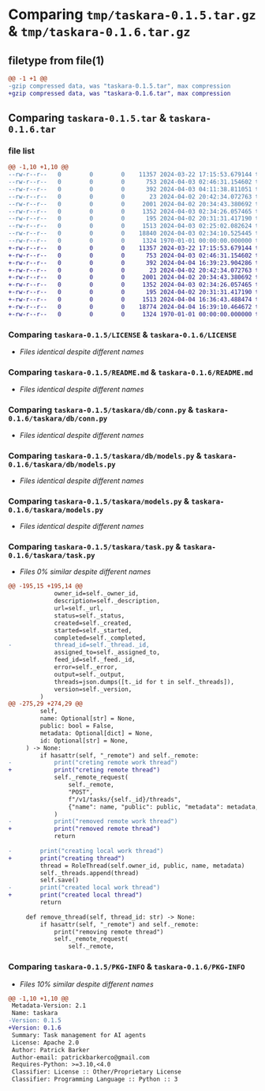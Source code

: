 # Comparing `tmp/taskara-0.1.5.tar.gz` & `tmp/taskara-0.1.6.tar.gz`

## filetype from file(1)

```diff
@@ -1 +1 @@
-gzip compressed data, was "taskara-0.1.5.tar", max compression
+gzip compressed data, was "taskara-0.1.6.tar", max compression
```

## Comparing `taskara-0.1.5.tar` & `taskara-0.1.6.tar`

### file list

```diff
@@ -1,10 +1,10 @@
--rw-r--r--   0        0        0    11357 2024-03-22 17:15:53.679144 taskara-0.1.5/LICENSE
--rw-r--r--   0        0        0      753 2024-04-03 02:46:31.154602 taskara-0.1.5/README.md
--rw-r--r--   0        0        0      392 2024-04-03 04:11:38.811051 taskara-0.1.5/pyproject.toml
--rw-r--r--   0        0        0       23 2024-04-02 20:42:34.072763 taskara-0.1.5/taskara/__init__.py
--rw-r--r--   0        0        0     2001 2024-04-02 20:34:43.380692 taskara-0.1.5/taskara/db/conn.py
--rw-r--r--   0        0        0     1352 2024-04-03 02:34:26.057465 taskara-0.1.5/taskara/db/models.py
--rw-r--r--   0        0        0      195 2024-04-02 20:31:31.417190 taskara-0.1.5/taskara/env.py
--rw-r--r--   0        0        0     1513 2024-04-03 02:25:02.082624 taskara-0.1.5/taskara/models.py
--rw-r--r--   0        0        0    18840 2024-04-03 02:34:10.525445 taskara-0.1.5/taskara/task.py
--rw-r--r--   0        0        0     1324 1970-01-01 00:00:00.000000 taskara-0.1.5/PKG-INFO
+-rw-r--r--   0        0        0    11357 2024-03-22 17:15:53.679144 taskara-0.1.6/LICENSE
+-rw-r--r--   0        0        0      753 2024-04-03 02:46:31.154602 taskara-0.1.6/README.md
+-rw-r--r--   0        0        0      392 2024-04-04 16:39:23.904286 taskara-0.1.6/pyproject.toml
+-rw-r--r--   0        0        0       23 2024-04-02 20:42:34.072763 taskara-0.1.6/taskara/__init__.py
+-rw-r--r--   0        0        0     2001 2024-04-02 20:34:43.380692 taskara-0.1.6/taskara/db/conn.py
+-rw-r--r--   0        0        0     1352 2024-04-03 02:34:26.057465 taskara-0.1.6/taskara/db/models.py
+-rw-r--r--   0        0        0      195 2024-04-02 20:31:31.417190 taskara-0.1.6/taskara/env.py
+-rw-r--r--   0        0        0     1513 2024-04-04 16:36:43.488474 taskara-0.1.6/taskara/models.py
+-rw-r--r--   0        0        0    18774 2024-04-04 16:39:10.464672 taskara-0.1.6/taskara/task.py
+-rw-r--r--   0        0        0     1324 1970-01-01 00:00:00.000000 taskara-0.1.6/PKG-INFO
```

### Comparing `taskara-0.1.5/LICENSE` & `taskara-0.1.6/LICENSE`

 * *Files identical despite different names*

### Comparing `taskara-0.1.5/README.md` & `taskara-0.1.6/README.md`

 * *Files identical despite different names*

### Comparing `taskara-0.1.5/taskara/db/conn.py` & `taskara-0.1.6/taskara/db/conn.py`

 * *Files identical despite different names*

### Comparing `taskara-0.1.5/taskara/db/models.py` & `taskara-0.1.6/taskara/db/models.py`

 * *Files identical despite different names*

### Comparing `taskara-0.1.5/taskara/models.py` & `taskara-0.1.6/taskara/models.py`

 * *Files identical despite different names*

### Comparing `taskara-0.1.5/taskara/task.py` & `taskara-0.1.6/taskara/task.py`

 * *Files 0% similar despite different names*

```diff
@@ -195,15 +195,14 @@
             owner_id=self._owner_id,
             description=self._description,
             url=self._url,
             status=self._status,
             created=self._created,
             started=self._started,
             completed=self._completed,
-            thread_id=self._thread._id,
             assigned_to=self._assigned_to,
             feed_id=self._feed._id,
             error=self._error,
             output=self._output,
             threads=json.dumps([t._id for t in self._threads]),
             version=self._version,
         )
@@ -275,29 +274,29 @@
         self,
         name: Optional[str] = None,
         public: bool = False,
         metadata: Optional[dict] = None,
         id: Optional[str] = None,
     ) -> None:
         if hasattr(self, "_remote") and self._remote:
-            print("creting remote work thread")
+            print("creting remote thread")
             self._remote_request(
                 self._remote,
                 "POST",
                 f"/v1/tasks/{self._id}/threads",
                 {"name": name, "public": public, "metadata": metadata, "id": id},
             )
-            print("removed remote work thread")
+            print("removed remote thread")
             return
 
-        print("creating local work thread")
+        print("creating thread")
         thread = RoleThread(self.owner_id, public, name, metadata)
         self._threads.append(thread)
         self.save()
-        print("created local work thread")
+        print("created local thread")
         return
 
     def remove_thread(self, thread_id: str) -> None:
         if hasattr(self, "_remote") and self._remote:
             print("removing remote thread")
             self._remote_request(
                 self._remote,
```

### Comparing `taskara-0.1.5/PKG-INFO` & `taskara-0.1.6/PKG-INFO`

 * *Files 10% similar despite different names*

```diff
@@ -1,10 +1,10 @@
 Metadata-Version: 2.1
 Name: taskara
-Version: 0.1.5
+Version: 0.1.6
 Summary: Task management for AI agents
 License: Apache 2.0
 Author: Patrick Barker
 Author-email: patrickbarkerco@gmail.com
 Requires-Python: >=3.10,<4.0
 Classifier: License :: Other/Proprietary License
 Classifier: Programming Language :: Python :: 3
```

